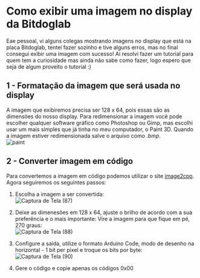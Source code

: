# Como exibir uma imagem no display da Bitdoglab

Eae pessoal, vi alguns colegas mostrando imagens no display que está na placa Bitdoglab, tentei fazer sozinho e tive alguns erros, mas no final consegui exibir uma imagem com sucesso! Ai resolvi fazer um tutorial para quem tem a curiosidade mas ainda não sabe como fazer, logo espero que seja de algum proveito o tutorial :)

## 1 - Formatação da imagem que será usada no display

A imagem que exibiremos precisa ser 128 x 64, pois essas são as dimensões do nosso display. Para redimensionar a imagem você pode escolher qualquer software gráfico como Photoshop ou Gimp, mas escolhi usar um mais simples que já tinha no meu computador, o Paint 3D. Quando a imagem estiver redimensionada salve o arquivo como _.bmp_.   
![paint](https://github.com/user-attachments/assets/1918ae41-818d-4718-8a35-be6db7a68257)

## 2 - Converter imagem em código

Para convertemos a imagem em código podemos utilizar o site [image2cpp](https://javl.github.io/image2cpp/). Agora seguiremos os seguintes passos:
1. Escolha a imagem a ser convertida:  
   ![Captura de Tela (87)](https://github.com/user-attachments/assets/75ee0b30-70d1-418a-a237-e5d0481aff64)

2. Deixe as dimenesões em 128 x 64, ajuste o brilho de acordo com a sua preferência e o mais importante: Vire a imagem para que fique em pé, 270 graus:  
![Captura de Tela (88)](https://github.com/user-attachments/assets/c00ec794-0568-4c6e-9819-ad347fefef8b)

3. Configure a saída, utilize o formato Arduino Code, modo de desenho na horizontal - 1 bit per pixel e troque os bits por byte:  
   ![Captura de Tela (90)](https://github.com/user-attachments/assets/623dc8e6-c92c-4d7d-a000-8d51bb76a6a8)

4. Gere o código e copie apenas os códigos 0x00
